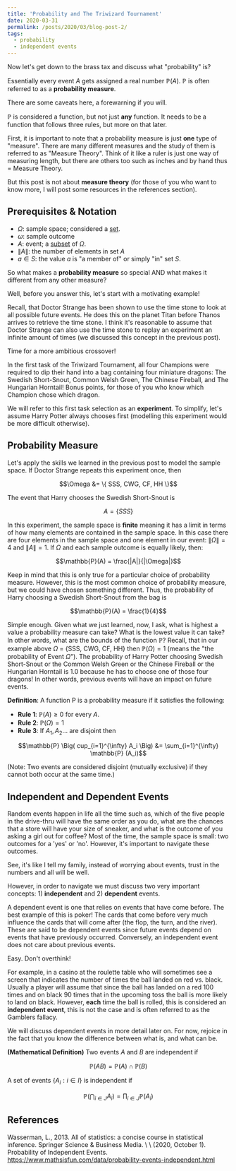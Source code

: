 ```yaml
---
title: 'Probability and The Triwizard Tournament'
date: 2020-03-31
permalink: /posts/2020/03/blog-post-2/
tags:
  - probability
  - independent events
---
```


Now let's get down to the brass tax and discuss what "probability" is?

Essentially every event $A$ gets assigned a real number $\mathbb{P}(A)$. $\mathbb{P}$ is often referred to as a **probability measure**.

There are some caveats here, a forewarning if you will.

$\mathbb{P}$ is considered a function, but not just **any** function. It needs to be a function that follows three rules, but more on that later.

First, it is important to note that a probability measure is just **one** type of "measure". There are many different measures and the study of them is referred to as "Measure Theory". Think of it like a ruler is just one way of measuring length, but there are others too such as inches and by hand thus = Measure Theory. 

But this post is not about **measure theory** (for those of you who want to know more, I will post some resources in the references section).

## Prerequisites & Notation

* $\Omega$: sample space; considered a [set](https://en.wikipedia.org/wiki/Set_(mathematics)).
* $\omega$: sample outcome
* $A$: event; a [subset](https://en.wikipedia.org/wiki/Set_(mathematics)) of $\Omega$.
* $\|A\|$: the number of elements in set $A$
* $a \in S$: the value $a$ is "a member of" or simply "in" set $S$.

So what makes a **probability measure** so special AND what makes it different from any other measure?

Well, before you answer this, let's start with a motivating example!

Recall, that Doctor Strange has been shown to use the time stone to look at all possible future events. He does this on the planet Titan before Thanos arrives to retrieve the time stone. I think it's reasonable to assume that Doctor Strange can also use the time stone to replay an experiment an infinite amount of times (we discussed this concept in the previous post).

Time for a more ambitious crossover!

In the first task of the Triwizard Tournament, all four Champions were required to dip their hand into a bag containing four miniature dragons: The Swedish Short-Snout, Common Welsh Green, The Chinese Fireball, and The Hungarian Horntail! Bonus points, for those of you who know which Champion chose which dragon.

We will refer to this first task selection as an **experiment**. To simplify, let's assume Harry Potter always chooses first (modelling this experiment would be more difficult otherwise).

## Probability Measure

Let's apply the skills we learned in the previous post to model the sample space. If Doctor Strange repeats this experiment once, then

$$\Omega &= \{ SSS, CWG, CF, HH \}$$

The event that Harry chooses the Swedish Short-Snout is 

$$A = \{ SSS \}$$

In this experiment, the sample space is **finite** meaning it has a limit in terms of how many elements are contained in the sample space. In this case there are four elements in the sample space and one element in our event: $\|\Omega\| = 4$ and $\|A\| = 1$. If $\Omega$ and each sample outcome is equally likely, then:

$$\mathbb{P}(A) = \frac{|A|}{|\Omega|}$$

Keep in mind that this is only true for a particular choice of probability measure. However, this is the most common choice of probability measure, but we could have chosen something different. Thus, the probability of Harry choosing a Swedish Short-Snout from the bag is 

$$\mathbb{P}(A) = \frac{1}{4}$$

Simple enough. Given what we just learned, now, I ask, what is highest a value a probability measure can take? What is the lowest value it can take? In other words, what are the bounds of the function $\mathbb{P}$? Recall, that in our example above $\Omega$ = {SSS, CWG, CF, HH} then $\mathbb{P}(\Omega) = 1$ (means the "the probability of Event $\Omega$"). The probability of Harry Potter choosing Swedish Short-Snout or the Common Welsh Green or the Chinese Fireball or the Hungarian Horntail is 1.0 because he has to choose one of those four dragons! In other words, previous events will have an impact on future events.

**Definition**: A function $\mathrm{P}$ is a probability measure if it satisfies the following:

* **Rule 1**: $\mathbb{P} (A) \ge 0$ for every $A$.
* **Rule 2**: $\mathbb{P} (\Omega) = 1$
* **Rule 3**: If $A_1, A_2 \dots$ are disjoint then

$$\mathbb{P} \Big( cup_{i=1}^{\infty} A_i \Big) &= \sum_{i=1}^{\infty} \mathbb{P} (A_i)$$

(Note: Two events are considered disjoint (mutually exclusive) if they cannot both occur at the same time.)

## Independent and Dependent Events

Random events happen in life all the time such as, which of the five people in the drive-thru will have the same order as you do, what are the chances that a store will have your size of sneaker, and what is the outcome of you asking a girl out for coffee? Most of the time, the sample space is small: two outcomes for a 'yes' or 'no'. However, it's important to navigate these outcomes.

See, it's like I tell my family, instead of worrying about events, trust in the numbers and all will be well.

However, in order to navigate we must discuss two very important concepts: 1) **independent**  and 2) **dependent** events.

A dependent event is one that relies on events that have come before. The best example of this is poker! The cards that come before very much influence the cards that will come after (the flop, the turn, and the river). These are said to be dependent events since future events depend on events that have previously occurred. Conversely, an independent event does not care about previous events.

Easy. Don't overthink!

For example, in a casino at the roulette table who will sometimes see a screen that indicates the number of times the ball landed on red vs. black. Usually a player will assume that since the ball has landed on a red 100 times and on black 90 times that in the upcoming toss the ball is more likely to land on black. However, **each** time the ball is rolled, this is considered an **independent event**, this is not the case and is often referred to as the Gamblers fallacy.

We will discuss dependent events in more detail later on. For now, rejoice in the fact that you know the difference between what is, and what can be.

**(Mathematical Definition)** Two events $A$ and $B$ are independent if

$$\mathbb{P}(AB) = \mathbb{P}(A) \cap \mathbb{P}(B)$$

A set of events $\{A_i : i \in I \}$ is independent if 

$$\mathbb{P} \Big( \bigcap_{i \in J} A_i \Big) = \prod_{i \in J} \mathbb{P} (A_i)$$


## References

Wasserman, L., 2013. All of statistics: a concise course in statistical inference. Springer Science \& Business Media. \\
\\
(2020, October 1). Probability of Independent Events. https://www.mathsisfun.com/data/probability-events-independent.html
